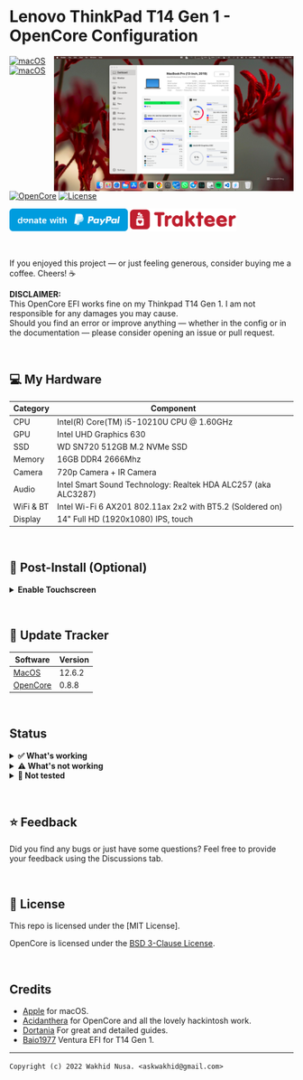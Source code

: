 # Lenovo ThinkPad T14 Gen 1 - OpenCore Configuration

<img align="right" src="/img/t14-gen-1-monterey.png" alt="macOS Monterey running on the T14 Gen 1" width="425">

[![macOS](https://img.shields.io/badge/macOS-Monterey-brightgreen.svg)](https://developer.apple.com/documentation/macos-release-notes)
[![macOS](https://img.shields.io/badge/macOS-Mammoth-brightgreen.svg)](https://developer.apple.com/documentation/macos-release-notes)
[![OpenCore](https://img.shields.io/badge/OpenCore-0.8.0-blue)](https://github.com/acidanthera/OpenCorePkg)
[![License](https://img.shields.io/badge/license-MIT-purple)](/LICENSE)

<a href="https://paypal.me/askwakhid/"><img src="img/blue.svg" height="40"></a>
<a href="https://trakteer.id/wakhid/"><img src="img/trakteer.png" height="40"></a>

&nbsp;

If you enjoyed this project — or just feeling generous, consider buying me a coffee. Cheers! :coffee:


**DISCLAIMER:**  
This OpenCore EFI works fine on my Thinkpad T14 Gen 1.
I am not responsible for any damages you may cause.  
Should you find an error or improve anything — whether in the config or in the documentation — please consider opening an issue or pull request.

&nbsp;

## 💻 My Hardware

| Category  | Component                                  |
| --------- | ------------------------------------------ |
| CPU       | Intel(R) Core(TM) i5-10210U CPU @ 1.60GHz  |
| GPU       | Intel UHD Graphics 630                     |
| SSD       | WD SN720 512GB M.2 NVMe SSD                |
| Memory    | 16GB DDR4 2666Mhz                          |
| Camera    | 720p Camera + IR Camera                    |
| Audio     | Intel Smart Sound Technology: Realtek HDA ALC257 (aka ALC3287)    |
| WiFi & BT | Intel Wi-Fi 6 AX201 802.11ax 2x2 with BT5.2 (Soldered on)           |
| Display   | 14" Full HD (1920x1080) IPS, touch         |

&nbsp;

## 🧰 Post-Install (Optional)
<details>  
<summary><strong>Enable Touchscreen</strong></summary>
</br>

1. Open `/EFI/OC/Config.plist` with any editor
1. Add the content of [#touchscreen.plist](EFI/OC/%23touchscreen.plist)
1. Save and reboot the system
**Note:** Tested on macOS Monterey, [working with gestures](https://youtu.be/FO_819ALalw).

</details>

&nbsp;

## 🔄 Update Tracker

| Software  | Version                                                       |
| --------- | --------------------------------------------------------------|
| [MacOS](https://www.apple.com/macos/)                            | 12.6.2   |
| [OpenCore](https://github.com/acidanthera/OpenCorePkg/releases)  | 0.8.8    |

&nbsp;

## Status

<details>  
<summary><strong>✅ What's working</strong></summary>
</br>
 
- [X] Intel WiFi & Bluetooth (thanks to [itlwn](https://github.com/OpenIntelWireless/itlwm))
- [X] Brightness / Volume Control
- [X] Battery Information
- [X] Audio Out (Audio Jack & Speaker)
- [X] Audio In (Microphone Only from Audio Jack)
- [X] USB Ports & Built-in Camera
- [X] Graphics Acceleration
- [X] Trackpoint / Touchpad
- [X] Power management / Sleep
- [X] FaceTime / iMessage (iServices)
- [X] HDMI
- [X] Automatic OS updates
- [X] Handoff / Universal Clipboard
- [X] SIP / FireVault 2
- [X] USB-C
- [X] Thunderbolt 3


</details>

<details>  
<summary><strong>⚠️ What's not working</strong></summary>
</br>

- [ ] Internal Microphone, common issue laptop with Intel Smart Sound Technology ( Intel SST )
- [ ] Safari DRM ```Use Chromium powered Browser or Firefox to watch Amazon Prime Video, Netflix, Disney+ and others```
- [ ] AirDrop & Continuity
- [ ] Fingerprint Reader (Disabled with NoTouchID kext)
- [ ] Touchscreen ( I will working on this as soon as possible )

</details>

<details>  
<summary><strong>🔄 Not tested</strong></summary>
</br>

- [ ] Sidecar Wireless
- [ ] Apple Watch Unlock
- [ ] WWAN
- [ ] Dualbooting Windows / Linux (with OpenCore)
- [ ] Sidecar (Cable) / AirPlay to Mac


</details>

&nbsp;

## ⭐️ Feedback
Did you find any bugs or just have some questions? Feel free to provide your feedback using the Discussions tab.

&nbsp;

## 📜 License

This repo is licensed under the [MIT License].

OpenCore is licensed under the [BSD 3-Clause License](https://github.com/acidanthera/OpenCorePkg/blob/master/LICENSE.txt).


&nbsp;

## Credits

- [Apple](https://apple.com) for macOS.
- [Acidanthera](https://github.com/acidanthera) for OpenCore and all the lovely hackintosh work.
- [Dortania](https://dortania.github.io/OpenCore-Install-Guide/config-laptop.plist/icelake.html) For great and detailed guides.
- [Baio1977](https://github.com/Baio1977/) Ventura EFI for T14 Gen 1.

---
```Copyright (c) 2022 Wakhid Nusa. <askwakhid@gmail.com>```
